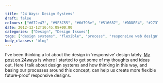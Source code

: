 ```yaml
---

title: "24 Ways: Design Systems"
draft: false
colours: ["#672e47", "#9E3C55", "#6d798e", "#516687", "#DDDFE4", "#273750", "#AC4C63"]
date: 2012-12-12T10:45:08+00:00
categories: ["Design", "Design Issues"]
tags: ["design systems", "flexible", "process", "responsive web design"]
body_classes: "blog"
---
```


I’ve been thinking a lot about the design in ‘responsive’ design lately. [My post on 24ways](http://24ways.org/2012/design-systems/) is where I started to get some of my thoughts and ideas out. Here I talk about design systems and how thinking in this way, and basing our processes around this concept, can help us create more flexible future-proof responsive designs.



